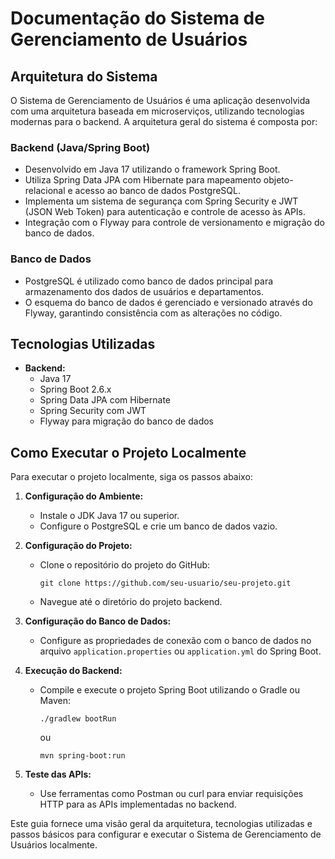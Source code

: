 # Documentação do Sistema de Gerenciamento de Usuários

## Arquitetura do Sistema

O Sistema de Gerenciamento de Usuários é uma aplicação desenvolvida com uma arquitetura baseada em microserviços, utilizando tecnologias modernas para o backend. A arquitetura geral do sistema é composta por:

### Backend (Java/Spring Boot)

- Desenvolvido em Java 17 utilizando o framework Spring Boot.
- Utiliza Spring Data JPA com Hibernate para mapeamento objeto-relacional e acesso ao banco de dados PostgreSQL.
- Implementa um sistema de segurança com Spring Security e JWT (JSON Web Token) para autenticação e controle de acesso às APIs.
- Integração com o Flyway para controle de versionamento e migração do banco de dados.

### Banco de Dados

- PostgreSQL é utilizado como banco de dados principal para armazenamento dos dados de usuários e departamentos.
- O esquema do banco de dados é gerenciado e versionado através do Flyway, garantindo consistência com as alterações no código.

## Tecnologias Utilizadas

- **Backend:**
  - Java 17
  - Spring Boot 2.6.x
  - Spring Data JPA com Hibernate
  - Spring Security com JWT
  - Flyway para migração do banco de dados

## Como Executar o Projeto Localmente

Para executar o projeto localmente, siga os passos abaixo:

1. **Configuração do Ambiente:**
   - Instale o JDK Java 17 ou superior.
   - Configure o PostgreSQL e crie um banco de dados vazio.

2. **Configuração do Projeto:**
   - Clone o repositório do projeto do GitHub:
     ```
     git clone https://github.com/seu-usuario/seu-projeto.git
     ```
   - Navegue até o diretório do projeto backend.

3. **Configuração do Banco de Dados:**
   - Configure as propriedades de conexão com o banco de dados no arquivo `application.properties` ou `application.yml` do Spring Boot.

4. **Execução do Backend:**
   - Compile e execute o projeto Spring Boot utilizando o Gradle ou Maven:
     ```
     ./gradlew bootRun
     ```
     ou
     ```
     mvn spring-boot:run
     ```

5. **Teste das APIs:**
   - Use ferramentas como Postman ou curl para enviar requisições HTTP para as APIs implementadas no backend.

Este guia fornece uma visão geral da arquitetura, tecnologias utilizadas e passos básicos para configurar e executar o Sistema de Gerenciamento de Usuários localmente.
